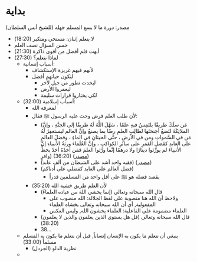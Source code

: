 
# بداية

مصدر: دورة ما لا يسع المسلم جهله (للشيخ أنس السلطان)

* لا يتعلم إثنان: مستحي ومتكبر (18:20)
* حسن السؤال نصف العلم
* أبهت قلم أفضل من أقوى ذاكرة (21:30)
* لماذا نتعلم؟ (27:30)
	* أسباب إنسانية:
		* لأنهم فيهم غريزة الإستكشاف
		* لتكون حياتهم أفضل
			* ليحدث تطور من جيل لأخر
			* ليعمروا الأرض
			* لكي يختاروا قرارات سليمة
	* أسباب إسلامية (32:00):
		* لمعرفة الله
		* لأن طلب العلم فرض وحث عليه الرسول ﷺ فقال:
			* (مَن سلَكَ طريقًا يلتَمِسُ فيهِ علمًا ، سَهَّلَ اللَّهُ لَهُ طريقًا إلى الجنَّةِ ، وإنَّ الملائِكَةَ لتَضعُ أجنحتَها لطالِبِ العلمِ رضًا بما يصنعُ وإنَّ العالم ليستغفِرُ لَهُ مَن في السَّمواتِ ومن في الأرضِ ، حتَّى الحيتانِ في الماءِ ، وفضلَ العالمِ على العابدِ كفَضلِ القمرِ على سائرِ الكواكبِ ، وإنَّ العُلَماءَ ورثةُ الأنبياءِ إنَّ الأنبياءَ لم يورِّثوا دينارًا ولا درهمًا إنَّما ورَّثوا العلمَ فمَن أخذَهُ أخذَ بحظٍّ وافرٍ) (36:20) ([مصدر](https://dorar.net/hadith/sharh/119121))
			* (فقيه واحد أشد على الشيطان من ألف عابد) ([مصدر](https://dorar.net/h/O6tNykZj))
			* (فضل العالم على العابد كفضلي على أدناكم)
				* يقصد فضله هو ﷺ على أقل واحد من المسلمين قدراً
		* لأن العلم طريق خشية الله (35:20)
			* قال الله سبحانه وتعالى (إنما يخشى اللهَ من عباده العلماءُ) 
				* ولاحظ أن الله هنا منصوبة على لفظ الجلالة: الله منصوب على المفعولية, أي أن الله سبحانه وتعالى يخشاه العلماء
				* العلماء مضمومة على الفاعلية: العلماء يخشون الله, وليس العكس
			* قال الله سبحانه وتعالى (قل هل يستوي الذين يعلمون والذين لا يعلمون) (38:20)
			* 38...
	* ينبغي أن نتعلم ما يكون به الإنسان إنساناً, قبل أن نتعلم ما يكون به المسلم مسلماً (33:00)
		* نظرية الدلو (الجردل)
	* 
